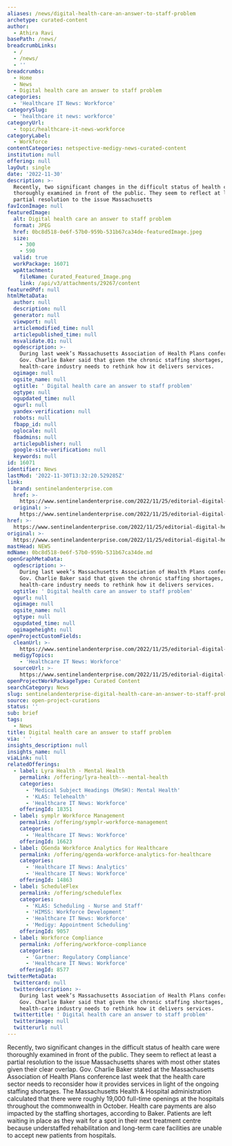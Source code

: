```yaml
---
aliases: /news/digital-health-care-an-answer-to-staff-problem
archetype: curated-content
author:
  - Athira Ravi
basePath: /news/
breadcrumbLinks:
  - /
  - /news/
  - ''
breadcrumbs:
  - Home
  - News
  - Digital health care an answer to staff problem
categories:
  - 'Healthcare IT News: Workforce'
categorySlug:
  - 'healthcare it news: workforce'
categoryUrl:
  - topic/healthcare-it-news-workforce
categoryLabel:
  - Workforce
contentCategories: netspective-medigy-news-curated-content
institution: null
offering: null
layOut: single
date: '2022-11-30'
description: >-
  Recently, two significant changes in the difficult status of health care were
  thoroughly examined in front of the public. They seem to reflect at least a
  partial resolution to the issue Massachusetts 
favIconImage: null
featuredImage:
  alt: Digital health care an answer to staff problem
  format: JPEG
  href: 0bc8d518-0e6f-57b0-959b-531b67ca34de-featuredImage.jpeg
  size:
    - 300
    - 590
  valid: true
  workPackage: 16071
  wpAttachment:
    fileName: Curated_Featured_Image.png
    link: /api/v3/attachments/29267/content
featuredPdf: null
htmlMetaData:
  author: null
  description: null
  generator: null
  viewport: null
  articlemodified_time: null
  articlepublished_time: null
  msvalidate.01: null
  ogdescription: >-
    During last week’s Massachusetts Association of Health Plans conference,
    Gov. Charlie Baker said that given the chronic staffing shortages, the
    health-care industry needs to rethink how it delivers services.
  ogimage: null
  ogsite_name: null
  ogtitle: ' Digital health care an answer to staff problem'
  ogtype: null
  ogupdated_time: null
  ogurl: null
  yandex-verification: null
  robots: null
  fbapp_id: null
  oglocale: null
  fbadmins: null
  articlepublisher: null
  google-site-verification: null
  keywords: null
id: 16071
identifier: News
lastMod: '2022-11-30T13:32:20.529285Z'
link:
  brand: sentinelandenterprise.com
  href: >-
    https://www.sentinelandenterprise.com/2022/11/25/editorial-digital-health-care-an-answer-to-staff-problem/
  original: >-
    https://www.sentinelandenterprise.com/2022/11/25/editorial-digital-health-care-an-answer-to-staff-problem/
href: >-
  https://www.sentinelandenterprise.com/2022/11/25/editorial-digital-health-care-an-answer-to-staff-problem/
original: >-
  https://www.sentinelandenterprise.com/2022/11/25/editorial-digital-health-care-an-answer-to-staff-problem/
mastHead: NEWS
mdName: 0bc8d518-0e6f-57b0-959b-531b67ca34de.md
openGraphMetaData:
  ogdescription: >-
    During last week’s Massachusetts Association of Health Plans conference,
    Gov. Charlie Baker said that given the chronic staffing shortages, the
    health-care industry needs to rethink how it delivers services.
  ogtitle: ' Digital health care an answer to staff problem'
  ogurl: null
  ogimage: null
  ogsite_name: null
  ogtype: null
  ogupdated_time: null
  ogimageheight: null
openProjectCustomFields:
  cleanUrl: >-
    https://www.sentinelandenterprise.com/2022/11/25/editorial-digital-health-care-an-answer-to-staff-problem/
  medigyTopics:
    - 'Healthcare IT News: Workforce'
  sourceUrl: >-
    https://www.sentinelandenterprise.com/2022/11/25/editorial-digital-health-care-an-answer-to-staff-problem/
openProjectWorkPackageType: Curated Content
searchCategory: News
slug: sentinelandenterprise-digital-health-care-an-answer-to-staff-problem
source: open-project-curations
status: ''
sub: brief
tags:
  - News
title: Digital health care an answer to staff problem
via: ' '
insights_description: null
insights_name: null
viaLink: null
relatedOfferings:
  - label: Lyra Health - Mental Health
    permalink: /offering/lyra-health---mental-health
    categories:
      - 'Medical Subject Headings (MeSH): Mental Health'
      - 'KLAS: Telehealth'
      - 'Healthcare IT News: Workforce'
    offeringId: 18351
  - label: symplr Workforce Management
    permalink: /offering/symplr-workforce-management
    categories:
      - 'Healthcare IT News: Workforce'
    offeringId: 16623
  - label: QGenda Workforce Analytics for Healthcare
    permalink: /offering/qgenda-workforce-analytics-for-healthcare
    categories:
      - 'Healthcare IT News: Analytics'
      - 'Healthcare IT News: Workforce'
    offeringId: 14863
  - label: ScheduleFlex
    permalink: /offering/scheduleflex
    categories:
      - 'KLAS: Scheduling - Nurse and Staff'
      - 'HIMSS: Workforce Development'
      - 'Healthcare IT News: Workforce'
      - 'Medigy: Appointment Scheduling'
    offeringId: 9057
  - label: Workforce Compliance
    permalink: /offering/workforce-compliance
    categories:
      - 'Gartner: Regulatory Compliance'
      - 'Healthcare IT News: Workforce'
    offeringId: 8577
twitterMetaData:
  twittercard: null
  twitterdescription: >-
    During last week’s Massachusetts Association of Health Plans conference,
    Gov. Charlie Baker said that given the chronic staffing shortages, the
    health-care industry needs to rethink how it delivers services.
  twittertitle: ' Digital health care an answer to staff problem'
  twitterimage: null
  twitterurl: null
---
```

<p>Recently, two significant changes in the difficult status of health care were thoroughly examined in front of the public. They seem to reflect at least a partial resolution to the issue Massachusetts shares with most other states given their clear overlap. Gov. Charlie Baker stated at the Massachusetts Association of Health Plans conference last week that the health care sector needs to reconsider how it provides services in light of the ongoing staffing shortages. The Massachusetts Health &amp; Hospital administration calculated that there were roughly 19,000 full-time openings at the hospitals throughout the commonwealth in October. Health care payments are also impacted by the staffing shortages, according to Baker. Patients are left waiting in place as they wait for a spot in their next treatment centre because understaffed rehabilitation and long-term care facilities are unable to accept new patients from hospitals.</p>